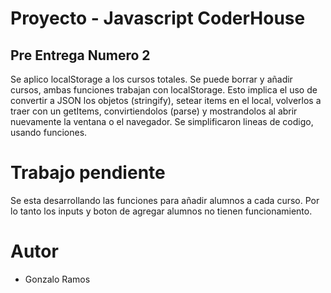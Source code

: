 # Proyecto  -  Javascript CoderHouse

## Pre Entrega Numero 2

Se aplico localStorage a los cursos totales.
Se puede borrar y añadir cursos, ambas funciones trabajan con localStorage. Esto implica el uso de convertir a JSON los objetos (stringify), setear items en el local, volverlos a traer con un getItems, convirtiendolos (parse) y mostrandolos al abrir nuevamente la ventana o el navegador.
Se simplificaron lineas de codigo, usando funciones.

# Trabajo pendiente
Se esta desarrollando las funciones para añadir alumnos a cada curso. Por lo tanto los inputs y boton de agregar alumnos no tienen funcionamiento.

# Autor
* Gonzalo Ramos

